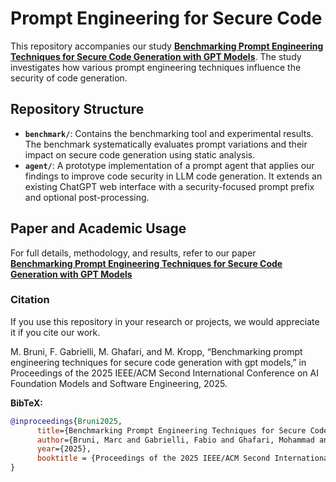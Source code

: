 # Prompt Engineering for Secure Code

This repository accompanies our study **[Benchmarking Prompt Engineering Techniques for Secure Code Generation with GPT Models](https://doi.org/10.48550/arXiv.2502.06039)**. The study investigates how various prompt engineering techniques influence the security of code generation.

## Repository Structure

- **`benchmark/`**: Contains the benchmarking tool and experimental results. The benchmark systematically evaluates prompt variations and their impact on secure code generation using static analysis.
- **`agent/`**: A prototype implementation of a prompt agent that applies our findings to improve code security in LLM code generation. It extends an existing ChatGPT web interface with a security-focused prompt prefix and optional post-processing.

## Paper and Academic Usage

For full details, methodology, and results, refer to our paper  
**[Benchmarking Prompt Engineering Techniques for Secure Code Generation with GPT Models](https://doi.org/10.48550/arXiv.2502.06039)**

### Citation

If you use this repository in your research or projects, we would appreciate it if you cite our work.

M. Bruni, F. Gabrielli, M. Ghafari, and M. Kropp,
“Benchmarking prompt engineering techniques for secure code generation with gpt models,” in Proceedings of
the 2025 IEEE/ACM Second International Conference on
AI Foundation Models and Software Engineering, 2025.

**BibTeX:**
``` bibtex
@inproceedings{Bruni2025,
      title={Benchmarking Prompt Engineering Techniques for Secure Code Generation with GPT Models},
      author={Bruni, Marc and Gabrielli, Fabio and Ghafari, Mohammad and Kropp, Martin},
      year={2025},
      booktitle = {Proceedings of the 2025 IEEE/ACM Second International Conference on AI Foundation Models and Software Engineering}
}
```
